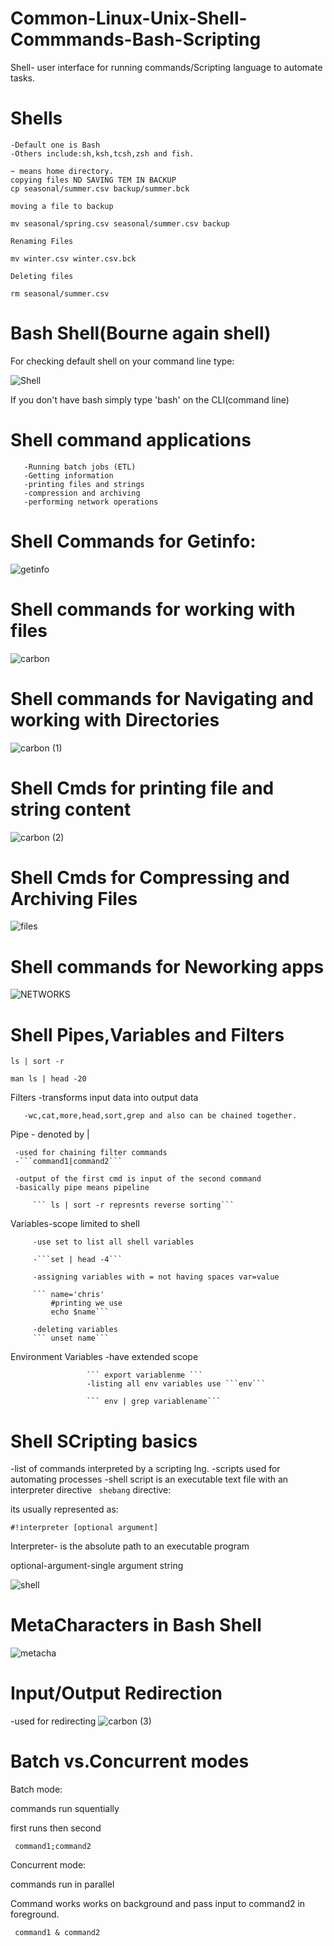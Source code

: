 # Common-Linux-Unix-Shell-Commmands-Bash-Scripting

Shell- user interface for running commands/Scripting language to automate tasks.

# Shells
```
-Default one is Bash
-Others include:sh,ksh,tcsh,zsh and fish.

~ means home directory.
copying files ND SAVING TEM IN BACKUP
cp seasonal/summer.csv backup/summer.bck

moving a file to backup

mv seasonal/spring.csv seasonal/summer.csv backup
```
```
Renaming Files

mv winter.csv winter.csv.bck

Deleting files

rm seasonal/summer.csv
```
# Bash Shell(Bourne again shell)

For checking default shell on your command line type:


![Shell](https://user-images.githubusercontent.com/55980747/139646135-a1f39f07-0a94-4807-9004-809a4956e260.png)




If you don't have bash simply type 'bash' on the CLI(command line)


# Shell command applications
```
   -Running batch jobs (ETL)
   -Getting information
   -printing files and strings
   -compression and archiving
   -performing network operations
   ```
 # Shell Commands for Getinfo:
  
 ![getinfo](https://user-images.githubusercontent.com/55980747/139648865-d87f9d12-8fc5-4545-b7cc-149a9ac05654.png)
 
 # Shell commands for working with files
 

![carbon](https://user-images.githubusercontent.com/55980747/139649703-50602ba7-a1d6-4f28-90f3-3553efde7399.png)

# Shell commands for Navigating and working with Directories

![carbon (1)](https://user-images.githubusercontent.com/55980747/139650462-32ff3c3e-550e-408a-9312-3a80c0b15414.png)

# Shell Cmds for printing file and string content
![carbon (2)](https://user-images.githubusercontent.com/55980747/139651078-d6f5393a-6ef3-44f3-9f45-cae185fa31b7.png)

# Shell Cmds for Compressing and Archiving Files


![files](https://user-images.githubusercontent.com/55980747/139651455-dd185151-4dcc-40da-8699-a317466922f3.png)

# Shell commands for Neworking apps
![NETWORKS](https://user-images.githubusercontent.com/55980747/139651959-6d5dbb89-34ce-45bc-a0ae-1a0799133db2.png)

# Shell Pipes,Variables and Filters
```
ls | sort -r

man ls | head -20
```
Filters -transforms input data into output data

       -wc,cat,more,head,sort,grep and also can be chained together.
         
Pipe - denoted by |

     -used for chaining filter commands
     -```command1|command2```
     
     -output of the first cmd is input of the second command
     -basically pipe means pipeline
     
         ``` ls | sort -r represnts reverse sorting```
         
Variables-scope limited to shell

         -use set to list all shell variables
         
         -```set | head -4```
         
         -assigning variables with = not having spaces var=value
         
         ``` name='chris'
             #printing we use 
             echo $name```
             
         -deleting variables 
         ``` unset name```
Environment Variables -have extended scope

                     ``` export variablenme ```
                     -listing all env variables use ```env```
                     
                     ``` env | grep variablename```
                     
         
         


# Shell SCripting basics
-list of commands interpreted by a scripting lng.
-scripts used for automating processes
-shell script is an executable text file with an interpreter directive
``` shebang``` directive:

its usually represented as:
```
#!interpreter [optional argument]
```
Interpreter- is the absolute path to an executable program

optional-argument-single argument string






  

![shell](https://user-images.githubusercontent.com/55980747/139660016-d0ac5505-a6d4-4096-a90a-29a71b3236c7.png)

# MetaCharacters in Bash Shell

![metacha](https://user-images.githubusercontent.com/55980747/139666489-a6974881-96c8-4348-a646-d590d93b8018.png)

# Input/Output Redirection
-used for redirecting
![carbon (3)](https://user-images.githubusercontent.com/55980747/139667671-c3232ddd-418c-40bf-b79d-a63c5fe879ec.png)


# Batch vs.Concurrent modes

Batch mode:

commands run squentially

first runs then second

``` command1;command2```

Concurrent mode:

commands run in parallel

Command works works on background and pass input to command2 in foreground.

``` command1 & command2```



